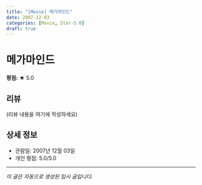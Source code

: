 ```yaml
---
title: "[Movie] 메가마인드"
date: 2007-12-03
categories: [Movie, Star-5.0]
draft: true
---
```


# 메가마인드

**평점:** ★ 5.0

## 리뷰

(리뷰 내용을 여기에 작성하세요)

## 상세 정보

- 관람일: 2007년 12월 03일
- 개인 평점: 5.0/5.0

---

*이 글은 자동으로 생성된 임시 글입니다.*
